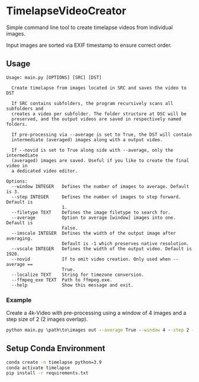 # TimelapseVideoCreator
Simple command line tool to create timelapse videos from individual images. 

Input images are sorted via EXIF timestamp to ensure correct order. 


## Usage
```text
Usage: main.py [OPTIONS] [SRC] [DST]

  Create timelapse from images located in SRC and saves the video to DST

  If SRC contains subfolders, the program recursively scans all subfolders and
  creates a video per subfolder. The folder structure at DSC will be
  preserved, and the output videos are saved in respectively named folders.

  If pre-processing via --average is set to True, the DST will contain
  intermediate (averaged) images along with a output video.

  If --novid is set to True along side with --average, only the intermediate
  (averaged) images are saved. Useful if you like to create the final video in
  a dedicated video editor.

Options:
  --window INTEGER   Defines the number of images to average. Default is 3.
  --step INTEGER     Defines the number of images to step forward. Default is
                     1.
  --filetype TEXT    Defines the image filetype to search for.
  --average          Option to average [window] images into one. Default is
                     False.
  --imscale INTEGER  Defines the width of the output image after averaging.
                     Default is -1 which preserves native resolution.
  --vscale INTEGER   Defines the width of the output video. Default is 1920.
  --novid            If to omit video creation. Only used when --average ==
                     True.
  --localize TEXT    String for timezone conversion.
  --ffmpeg_exe TEXT  Path to ffmpeg.exe.
  --help             Show this message and exit.

```

### Example

Create a 4k-Video with pre-processing using a window of 4 images and a step size of 2 (2 images overlap). 
```cmd
python main.py \path\to\images out --average True --window 4 --step 2 --vscale 4096 --ffmpeg_exe \ffmpeg-4.4.1-full_build\bin\ffmpeg.exe
```

## Setup Conda Environment
```cmd 
conda create -n timelapse python=3.9
conda activate timelapse
pip install -r requirements.txt
```
